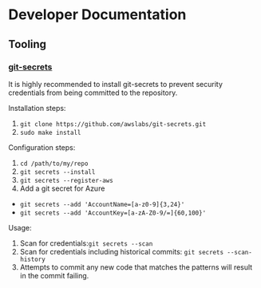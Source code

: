 # Developer Documentation

## Tooling

### [git-secrets](https://github.com/awslabs/git-secrets) 

It is highly recommended to install git-secrets to prevent security 
credentials from being committed to the repository.

Installation steps:

1.  ``git clone https://github.com/awslabs/git-secrets.git``
2.  ``sudo make install`` 

Configuration steps:

1. ``cd /path/to/my/repo``
2. ``git secrets --install``
3. ``git secrets --register-aws``
4. Add a git secret for Azure 
  - ``git secrets --add 'AccountName=[a-z0-9]{3,24}'``
  - ``git secrets --add 'AccountKey=[a-zA-Z0-9/=]{60,100}'``
  
Usage:

1. Scan for credentials:``git secrets --scan``
2. Scan for credentials including historical commits: ``git secrets --scan-history``
3. Attempts to commit any new code that matches the patterns 
will result in the commit failing.  
